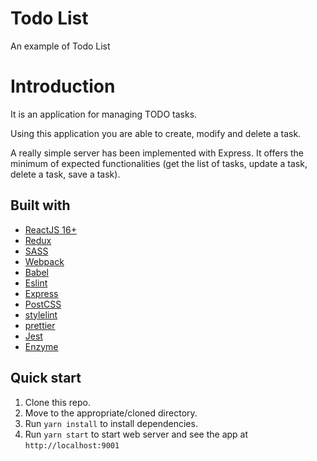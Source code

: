 # Todo List

An example of Todo List

# Introduction

It is an application for managing TODO tasks.

Using this application you are able to create, modify and delete a task.

A really simple server has been implemented with Express. It offers the minimum
of expected functionalities (get the list of tasks, update a task, delete a
task, save a task).

## Built with

* [ReactJS 16+](https://reactjs.org/)
* [Redux](https://redux.js.org/)
* [SASS](https://sass-lang.com/)
* [Webpack](https://webpack.js.org/)
* [Babel](https://babeljs.io/)
* [Eslint](https://eslint.org/)
* [Express](https://expressjs.com/)
* [PostCSS](https://postcss.org/)
* [stylelint](https://stylelint.io/)
* [prettier](https://prettier.io/)
* [Jest](https://jestjs.io)
* [Enzyme](https://airbnb.io/enzyme/)

## Quick start

1. Clone this repo.
2. Move to the appropriate/cloned directory.
3. Run `yarn install` to install dependencies.
4. Run `yarn start` to start web server and see the app at `http://localhost:9001`
